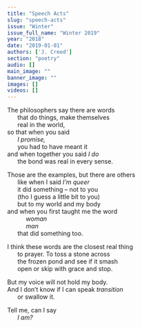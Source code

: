```yaml
---
title: "Speech Acts"
slug: "speech-acts"
issue: "Winter"
issue_full_name: "Winter 2019"
year: "2018"
date: "2019-01-01"
authors: ['J. Creed']
section: "poetry"
audio: []
main_image: ""
banner_image: ""
images: []
videos: []
---
```


The philosophers say there are words  
&nbsp;&nbsp;&nbsp;&nbsp;&nbsp; that do things, make themselves  
&nbsp;&nbsp;&nbsp;&nbsp;&nbsp; real in the world,  
so that when you said  
&nbsp;&nbsp;&nbsp;&nbsp;&nbsp; *I promise,*  
&nbsp;&nbsp;&nbsp;&nbsp;&nbsp; you had to have meant it  
and when together you said *I do*  
&nbsp;&nbsp;&nbsp;&nbsp;&nbsp; the bond was real in every sense.  

Those are the examples, but there are others  
&nbsp;&nbsp;&nbsp;&nbsp;&nbsp; like when I said *I’m queer*  
&nbsp;&nbsp;&nbsp;&nbsp;&nbsp; it did something – not to you  
&nbsp;&nbsp;&nbsp;&nbsp;&nbsp; (tho I guess a little bit to you)  
&nbsp;&nbsp;&nbsp;&nbsp;&nbsp; but to my world and my body  
and when you first taught me the word  
&nbsp;&nbsp;&nbsp;&nbsp;&nbsp;&nbsp;&nbsp;&nbsp;&nbsp;&nbsp; *woman*  
&nbsp;&nbsp;&nbsp;&nbsp;&nbsp;&nbsp;&nbsp;&nbsp;&nbsp;&nbsp; *man*  
&nbsp;&nbsp;&nbsp;&nbsp;&nbsp; that did something too.  

I think these words are the closest real thing  
&nbsp;&nbsp;&nbsp;&nbsp;&nbsp; to prayer. To toss a stone across  
&nbsp;&nbsp;&nbsp;&nbsp;&nbsp; the frozen pond and see if it smash  
&nbsp;&nbsp;&nbsp;&nbsp;&nbsp; open or skip with grace and stop.  

But my voice will not hold my body.  
And I don’t know if I can speak *transition*  
&nbsp;&nbsp;&nbsp;&nbsp;&nbsp; or swallow it.  

Tell me, can I say  
&nbsp;&nbsp;&nbsp;&nbsp;&nbsp; *I am?*  
